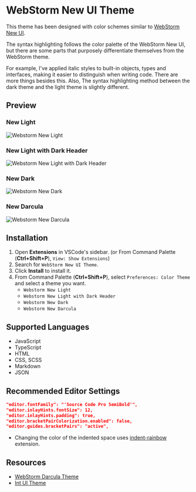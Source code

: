 # WebStorm New UI Theme

This theme has been designed with color schemes similar to [WebStorm New UI](https://www.jetbrains.com/help/webstorm/new-ui.html).

The syntax highlighting follows the color palette of the WebStorm New UI, but there are some parts that purposely differentiate themselves from the WebStorm theme.

For example, I've applied italic styles to built-in objects, types and interfaces, making it easier to distinguish when writing code. There are more things besides this. Also, The syntax highlighting method between the dark theme and the light theme is slightly different.

## Preview

### New Light

![Webstorm New Light](https://raw.githubusercontent.com/eenaree/webstorm-new-ui-theme/main/images/preview_new_light.png)

### New Light with Dark Header

![Webstorm New Light with Dark Header](https://raw.githubusercontent.com/eenaree/webstorm-new-ui-theme/main/images/preview_new_light_with_darkHeader.png)

### New Dark

![Webstorm New Dark](https://raw.githubusercontent.com/eenaree/webstorm-new-ui-theme/main/images/preview_new_dark.png)

### New Darcula

![Webstorm New Darcula](https://raw.githubusercontent.com/eenaree/webstorm-new-ui-theme/main/images/preview_new_darcula.png)

## Installation

1. Open **Extensions** in VSCode's sidebar. (or From Command Palette (**Ctrl+Shift+P**), `View: Show Extensions`)
2. Search for `WebStorm New UI Theme`.
3. Click **Install** to install it.
4. From Command Palette (**Ctrl+Shift+P**), select `Preferences: Color Theme` and select a theme you want.
   - `Webstorm New Light`
   - `Webstorm New Light with Dark Header`
   - `Webstorm New Dark`
   - `Webstorm New Darcula`

## Supported Languages

- JavaScript
- TypeScript
- HTML
- CSS, SCSS
- Markdown
- JSON

## Recommended Editor Settings

```json
"editor.fontFamily": "'Source Code Pro SemiBold'",
"editor.inlayHints.fontSize": 12,
"editor.inlayHints.padding": true,
"editor.bracketPairColorization.enabled": false,
"editor.guides.bracketPairs": "active",
```

- Changing the color of the indented space uses [indent-rainbow](https://marketplace.visualstudio.com/items?itemName=oderwat.indent-rainbow) extension.

## Resources

- [WebStorm Darcula Theme](https://marketplace.visualstudio.com/items?itemName=imekachi.webstorm-darcula)
- [Int UI Theme](https://marketplace.visualstudio.com/items?itemName=baran-wang.vscode-theme-jetbrains-new-ui)
